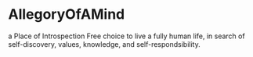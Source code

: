 # AllegoryOfAMind
a Place of Introspection
Free choice to live a fully human life, in search of self-discovery, values, knowledge, and self-respondsibility.

